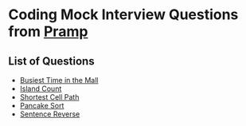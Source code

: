Coding Mock Interview Questions from [Pramp](https://www.pramp.com)
=========================================================================

## List of Questions

- [Busiest Time in the Mall](https://github.com/n-ninjin/pramp-mock-interview-questions/blob/main/questions/busiest_time_in_the_mall/Solution.java)
- [Island Count](https://github.com/n-ninjin/pramp-mock-interview-questions/blob/main/questions/island_count/Solution.java)
- [Shortest Cell Path](https://github.com/n-ninjin/pramp-mock-interview-questions/blob/main/questions/shortest_cell_path/Solution.java)
- [Pancake Sort](https://github.com/n-ninjin/pramp-mock-interview-questions/blob/main/questions/pancake_sort/Solution.java)
- [Sentence Reverse](https://github.com/n-ninjin/pramp-mock-interview-questions/blob/main/questions/sentence_reverse/Solution.java)